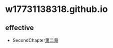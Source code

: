 # w17731138318.github.io
## effective
* SecondChapter<a href="https://github.com/w17731138318/w17731138318.github.io/tree/master/effective/src/main/java/com/wja/SecondChapter">第二章</a>
